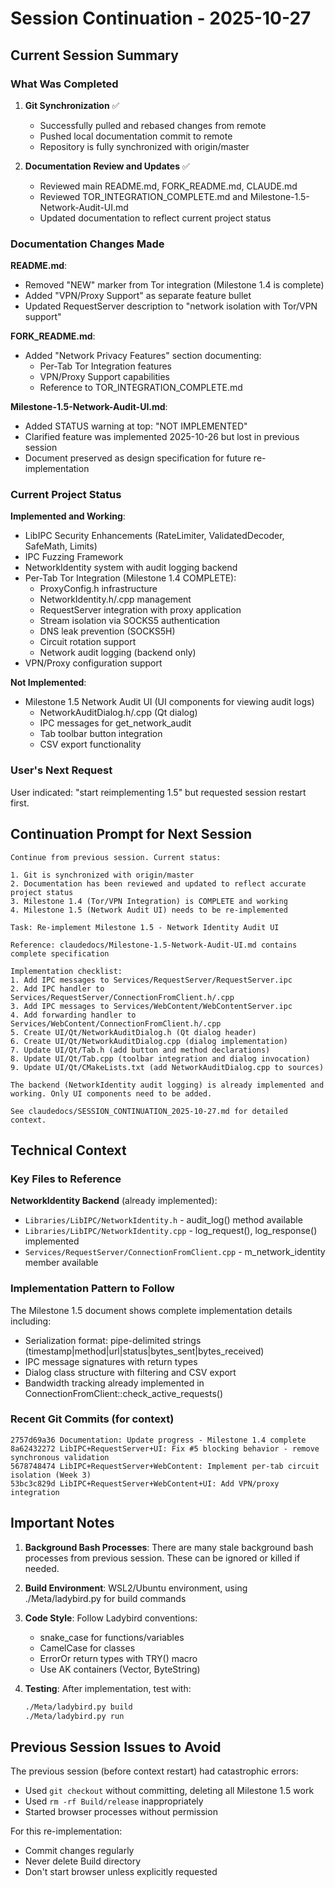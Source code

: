 # Session Continuation - 2025-10-27

## Current Session Summary

### What Was Completed

1. **Git Synchronization** ✅
   - Successfully pulled and rebased changes from remote
   - Pushed local documentation commit to remote
   - Repository is fully synchronized with origin/master

2. **Documentation Review and Updates** ✅
   - Reviewed main README.md, FORK_README.md, CLAUDE.md
   - Reviewed TOR_INTEGRATION_COMPLETE.md and Milestone-1.5-Network-Audit-UI.md
   - Updated documentation to reflect current project status

### Documentation Changes Made

**README.md**:
- Removed "NEW" marker from Tor integration (Milestone 1.4 is complete)
- Added "VPN/Proxy Support" as separate feature bullet
- Updated RequestServer description to "network isolation with Tor/VPN support"

**FORK_README.md**:
- Added "Network Privacy Features" section documenting:
  - Per-Tab Tor Integration features
  - VPN/Proxy Support capabilities
  - Reference to TOR_INTEGRATION_COMPLETE.md

**Milestone-1.5-Network-Audit-UI.md**:
- Added STATUS warning at top: "NOT IMPLEMENTED"
- Clarified feature was implemented 2025-10-26 but lost in previous session
- Document preserved as design specification for future re-implementation

### Current Project Status

**Implemented and Working**:
- LibIPC Security Enhancements (RateLimiter, ValidatedDecoder, SafeMath, Limits)
- IPC Fuzzing Framework
- NetworkIdentity system with audit logging backend
- Per-Tab Tor Integration (Milestone 1.4 COMPLETE):
  - ProxyConfig.h infrastructure
  - NetworkIdentity.h/.cpp management
  - RequestServer integration with proxy application
  - Stream isolation via SOCKS5 authentication
  - DNS leak prevention (SOCKS5H)
  - Circuit rotation support
  - Network audit logging (backend only)
- VPN/Proxy configuration support

**Not Implemented**:
- Milestone 1.5 Network Audit UI (UI components for viewing audit logs)
  - NetworkAuditDialog.h/.cpp (Qt dialog)
  - IPC messages for get_network_audit
  - Tab toolbar button integration
  - CSV export functionality

### User's Next Request

User indicated: "start reimplementing 1.5" but requested session restart first.

## Continuation Prompt for Next Session

```
Continue from previous session. Current status:

1. Git is synchronized with origin/master
2. Documentation has been reviewed and updated to reflect accurate project status
3. Milestone 1.4 (Tor/VPN Integration) is COMPLETE and working
4. Milestone 1.5 (Network Audit UI) needs to be re-implemented

Task: Re-implement Milestone 1.5 - Network Identity Audit UI

Reference: claudedocs/Milestone-1.5-Network-Audit-UI.md contains complete specification

Implementation checklist:
1. Add IPC messages to Services/RequestServer/RequestServer.ipc
2. Add IPC handler to Services/RequestServer/ConnectionFromClient.h/.cpp
3. Add IPC messages to Services/WebContent/WebContentServer.ipc
4. Add forwarding handler to Services/WebContent/ConnectionFromClient.h/.cpp
5. Create UI/Qt/NetworkAuditDialog.h (Qt dialog header)
6. Create UI/Qt/NetworkAuditDialog.cpp (dialog implementation)
7. Update UI/Qt/Tab.h (add button and method declarations)
8. Update UI/Qt/Tab.cpp (toolbar integration and dialog invocation)
9. Update UI/Qt/CMakeLists.txt (add NetworkAuditDialog.cpp to sources)

The backend (NetworkIdentity audit logging) is already implemented and working. Only UI components need to be added.

See claudedocs/SESSION_CONTINUATION_2025-10-27.md for detailed context.
```

## Technical Context

### Key Files to Reference

**NetworkIdentity Backend** (already implemented):
- `Libraries/LibIPC/NetworkIdentity.h` - audit_log() method available
- `Libraries/LibIPC/NetworkIdentity.cpp` - log_request(), log_response() implemented
- `Services/RequestServer/ConnectionFromClient.cpp` - m_network_identity member available

### Implementation Pattern to Follow

The Milestone 1.5 document shows complete implementation details including:
- Serialization format: pipe-delimited strings (timestamp|method|url|status|bytes_sent|bytes_received)
- IPC message signatures with return types
- Dialog class structure with filtering and CSV export
- Bandwidth tracking already implemented in ConnectionFromClient::check_active_requests()

### Recent Git Commits (for context)

```
2757d69a36 Documentation: Update progress - Milestone 1.4 complete
8a62432272 LibIPC+RequestServer+UI: Fix #5 blocking behavior - remove synchronous validation
5678748474 LibIPC+RequestServer+WebContent: Implement per-tab circuit isolation (Week 3)
53bc3c829d LibIPC+RequestServer+WebContent+UI: Add VPN/proxy integration
```

## Important Notes

1. **Background Bash Processes**: There are many stale background bash processes from previous session. These can be ignored or killed if needed.

2. **Build Environment**: WSL2/Ubuntu environment, using ./Meta/ladybird.py for build commands

3. **Code Style**: Follow Ladybird conventions:
   - snake_case for functions/variables
   - CamelCase for classes
   - ErrorOr<T> return types with TRY() macro
   - Use AK containers (Vector, ByteString)

4. **Testing**: After implementation, test with:
   ```bash
   ./Meta/ladybird.py build
   ./Meta/ladybird.py run
   ```

## Previous Session Issues to Avoid

The previous session (before context restart) had catastrophic errors:
- Used `git checkout` without committing, deleting all Milestone 1.5 work
- Used `rm -rf Build/release` inappropriately
- Started browser processes without permission

For this re-implementation:
- Commit changes regularly
- Never delete Build directory
- Don't start browser unless explicitly requested
